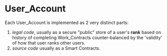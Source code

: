 # User_Account
Each User_Account is implemented as 2 very distinct parts:
1. *legal code*, usually as a secure "public" store of a user's **rank** based on history of completing Work_Contracts counter-balanced by the 'validity' of how that user ranks other users.
2. *source code* usually as a Smart Contracts.
